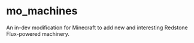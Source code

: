 # mo_machines
An in-dev modification for Minecraft to add new and interesting Redstone Flux-powered machinery.
